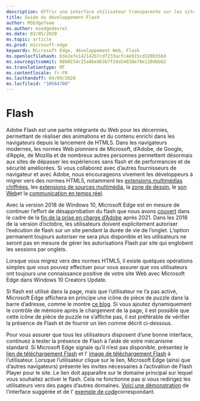 ```yaml
---
description: Offrir une interface utilisateur transparente sur les sites nécessitant Adobe Flash.
title: Guide du développement-Flash
author: MSEdgeTeam
ms.author: msedgedevrel
ms.date: 03/05/2020
ms.topic: article
ms.prod: microsoft-edge
keywords: Microsoft Edge, développement Web, Flash
ms.openlocfilehash: b3e2efe142142b7cdf233acfc4e915cd320b556d
ms.sourcegitcommit: 6860234c25a8be863b7f29a54838e78e120dbb62
ms.translationtype: MT
ms.contentlocale: fr-FR
ms.lasthandoff: 04/09/2020
ms.locfileid: "10564700"
---
```

# Flash

Adobe Flash est une partie intégrante du Web pour les décennies, permettant de réaliser des animations et du contenu enrichi dans les navigateurs depuis le lancement de HTML5. Dans les navigateurs modernes, les normes Web pionniers de Microsoft, d’Adobe, de Google, d’Apple, de Mozilla et de nombreux autres personnes permettent désormais aux sites de dépasser les expériences sans flash et de performances et de sécurité améliorées. Si vous collaborez avec d’autres fournisseurs de navigateur et avec Adobe, nous encourageons vivement les développeurs à migrer vers des normes HTML5, notamment les [extensions multimédias chiffrées](https://developer.microsoft.com/microsoft-edge/platform/status/encryptedmediaextensions), les [extensions de sources multimédia](https://developer.microsoft.com/microsoft-edge/platform/status/mediasourceextensions), la [zone de dessin](https://developer.microsoft.com/microsoft-edge/platform/status/canvas), le [son Web](https://developer.microsoft.com/microsoft-edge/platform/status/webaudioapi)et la [communication en temps réel](https://developer.microsoft.com/microsoft-edge/platform/status/webrtcobjectrtcapi).

Avec la version 2018 de Windows 10, Microsoft Edge est en mesure de continuer l’effort de désapprobation du flash que nous avons [couvert](https://blogs.windows.com/msedgedev/2017/07/25/flash-on-windows-timeline/#9mCF959eQEK0poo5.97) dans le cadre de la [fin de la prise en charge d’Adobe](https://theblog.adobe.com/adobe-flash-update/) après 2021. Dans les 2018 de la version d’octobre, les utilisateurs doivent explicitement autoriser l’exécution de flash sur un site pendant la durée de vie de l’onglet. L’option permanent toujours autoriser ne sera plus disponible et les utilisateurs ne seront pas en mesure de gérer les autorisations Flash par site qui englobent les sessions par onglets.

Lorsque vous migrez vers des normes HTML5, il existe quelques opérations simples que vous pouvez effectuer pour vous assurer que vos utilisateurs ont toujours une connaissance positive de votre site Web avec Microsoft Edge dans Windows 10 Creators Update. 

Si flash est utilisé dans la page, mais que l’utilisateur ne l’a pas activé, Microsoft Edge affichera en principe une icône de pièce de puzzle dans la barre d’adresse, comme le montre [ce blog](https://blogs.windows.com/msedgedev/2016/12/14/edge-flash-click-run/#41svu6EMwKIAaigx.97). Si vous ajoutez dynamiquement le contrôle de mémoire après le chargement de la page, il est possible que cette icône de pièce de puzzle ne s’affiche pas, il est préférable de vérifier la présence de Flash et de fournir un lien comme décrit ci-dessous.

Pour vous assurer que tous les utilisateurs disposent d’une bonne interface, continuez à tester la présence de Flash à l’aide de votre mécanisme standard. Si Microsoft Edge signale qu’il n’est pas disponible, présentez le [lien de téléchargement Flash](http://get.adobe.com/flashplayer) et l' [image de téléchargement Flash](http://www.adobe.com/legal/permissions/icons-web-logos.html#flashplayer) à l’utilisateur. Lorsque l’utilisateur clique sur le lien, Microsoft Edge (ainsi que d’autres navigateurs) présente les invites nécessaires à l’activation de Flash Player pour le site. Le lien doit apparaître sur le domaine principal sur lequel vous souhaitez activer le flash. Cela ne fonctionne pas si vous redirigez les utilisateurs vers des pages d’autres domaines.  [Voici une démonstration](https://microsoftedge.github.io/MicrosoftEdge-Documentation/flashclicktorun/) de l’interface suggérée et de l' [exemple de code](https://github.com/MicrosoftEdge/MicrosoftEdge-Documentation/tree/master/docs/flashclicktorun)correspondant.
